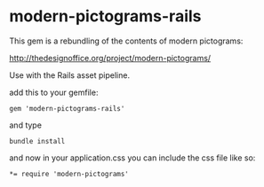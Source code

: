 # modern-pictograms-rails

This gem is a rebundling of the contents of modern pictograms:

http://thedesignoffice.org/project/modern-pictograms/

Use with the Rails asset pipeline.

add this to your gemfile:

    gem 'modern-pictograms-rails'

and type

    bundle install

and now in your application.css you can include the css file like so:

    *= require 'modern-pictograms'